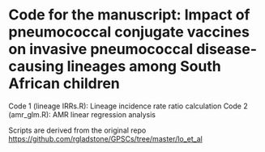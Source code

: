 # Code for the manuscript: Impact of pneumococcal conjugate vaccines on invasive pneumococcal disease-causing lineages among South African children
Code 1 (lineage IRRs.R): Lineage incidence rate ratio calculation
Code 2 (amr_glm.R): AMR linear regression analysis

Scripts are derived from the original repo https://github.com/rgladstone/GPSCs/tree/master/lo_et_al
